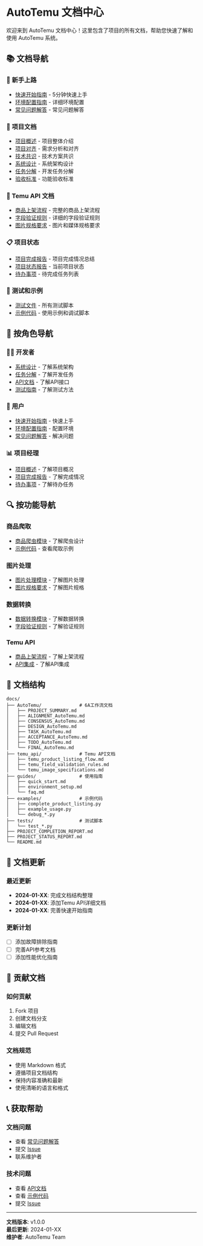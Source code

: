 # AutoTemu 文档中心

欢迎来到 AutoTemu 文档中心！这里包含了项目的所有文档，帮助您快速了解和使用 AutoTemu 系统。

## 📚 文档导航

### 🚀 新手上路
- [快速开始指南](guides/quick_start.md) - 5分钟快速上手
- [环境配置指南](guides/environment_setup.md) - 详细环境配置
- [常见问题解答](guides/faq.md) - 常见问题解答

### 📖 项目文档
- [项目概述](AutoTemu/PROJECT_SUMMARY.md) - 项目整体介绍
- [项目对齐](AutoTemu/ALIGNMENT_AutoTemu.md) - 需求分析和对齐
- [技术共识](AutoTemu/CONSENSUS_AutoTemu.md) - 技术方案共识
- [系统设计](AutoTemu/DESIGN_AutoTemu.md) - 系统架构设计
- [任务分解](AutoTemu/TASK_AutoTemu.md) - 开发任务分解
- [验收标准](AutoTemu/ACCEPTANCE_AutoTemu.md) - 功能验收标准

### 🔧 Temu API 文档
- [商品上架流程](temu_api/temu_product_listing_flow.md) - 完整的商品上架流程
- [字段验证规则](temu_api/temu_field_validation_rules.md) - 详细的字段验证规则
- [图片规格要求](temu_api/temu_image_specifications.md) - 图片和媒体规格要求

### 📋 项目状态
- [项目完成报告](PROJECT_COMPLETION_REPORT.md) - 项目完成情况总结
- [项目状态报告](PROJECT_STATUS_REPORT.md) - 当前项目状态
- [待办事项](AutoTemu/TODO_AutoTemu.md) - 待完成任务列表

### 🧪 测试和示例
- [测试文件](tests/) - 所有测试脚本
- [示例代码](examples/) - 使用示例和调试脚本

## 🎯 按角色导航

### 👨‍💻 开发者
- [系统设计](AutoTemu/DESIGN_AutoTemu.md) - 了解系统架构
- [任务分解](AutoTemu/TASK_AutoTemu.md) - 了解开发任务
- [API文档](temu_api/) - 了解API接口
- [测试指南](tests/) - 了解测试方法

### 🚀 用户
- [快速开始指南](guides/quick_start.md) - 快速上手
- [环境配置指南](guides/environment_setup.md) - 配置环境
- [常见问题解答](guides/faq.md) - 解决问题

### 📊 项目经理
- [项目概述](AutoTemu/PROJECT_SUMMARY.md) - 了解项目概况
- [项目完成报告](PROJECT_COMPLETION_REPORT.md) - 了解完成情况
- [待办事项](AutoTemu/TODO_AutoTemu.md) - 了解待办任务

## 🔍 按功能导航

### 商品爬取
- [商品爬虫模块](AutoTemu/DESIGN_AutoTemu.md#商品爬取模块) - 了解爬虫设计
- [示例代码](examples/) - 查看爬取示例

### 图片处理
- [图片处理模块](AutoTemu/DESIGN_AutoTemu.md#图片处理模块) - 了解图片处理
- [图片规格要求](temu_api/temu_image_specifications.md) - 了解图片规格

### 数据转换
- [数据转换模块](AutoTemu/DESIGN_AutoTemu.md#数据转换模块) - 了解数据转换
- [字段验证规则](temu_api/temu_field_validation_rules.md) - 了解验证规则

### Temu API
- [商品上架流程](temu_api/temu_product_listing_flow.md) - 了解上架流程
- [API集成](AutoTemu/DESIGN_AutoTemu.md#api集成) - 了解API集成

## 📁 文档结构

```
docs/
├── AutoTemu/              # 6A工作流文档
│   ├── PROJECT_SUMMARY.md
│   ├── ALIGNMENT_AutoTemu.md
│   ├── CONSENSUS_AutoTemu.md
│   ├── DESIGN_AutoTemu.md
│   ├── TASK_AutoTemu.md
│   ├── ACCEPTANCE_AutoTemu.md
│   ├── TODO_AutoTemu.md
│   └── FINAL_AutoTemu.md
├── temu_api/              # Temu API文档
│   ├── temu_product_listing_flow.md
│   ├── temu_field_validation_rules.md
│   └── temu_image_specifications.md
├── guides/                # 使用指南
│   ├── quick_start.md
│   ├── environment_setup.md
│   └── faq.md
├── examples/              # 示例代码
│   ├── complete_product_listing.py
│   ├── example_usage.py
│   └── debug_*.py
├── tests/                 # 测试脚本
│   └── test_*.py
├── PROJECT_COMPLETION_REPORT.md
├── PROJECT_STATUS_REPORT.md
└── README.md
```

## 🔄 文档更新

### 最近更新
- **2024-01-XX**: 完成文档结构整理
- **2024-01-XX**: 添加Temu API详细文档
- **2024-01-XX**: 完善快速开始指南

### 更新计划
- [ ] 添加故障排除指南
- [ ] 完善API参考文档
- [ ] 添加性能优化指南

## 🤝 贡献文档

### 如何贡献
1. Fork 项目
2. 创建文档分支
3. 编辑文档
4. 提交 Pull Request

### 文档规范
- 使用 Markdown 格式
- 遵循项目文档结构
- 保持内容准确和最新
- 使用清晰的语言和格式

## 📞 获取帮助

### 文档问题
- 查看 [常见问题解答](guides/faq.md)
- 提交 [Issue](../../issues)
- 联系维护者

### 技术问题
- 查看 [API文档](temu_api/)
- 查看 [示例代码](examples/)
- 提交 [Issue](../../issues)

---

**文档版本**: v1.0.0  
**最后更新**: 2024-01-XX  
**维护者**: AutoTemu Team
